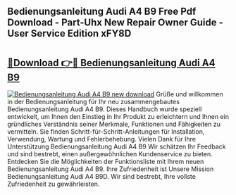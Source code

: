 ## Bedienungsanleitung Audi A4 B9 Free Pdf Download - Part-Uhx New Repair Owner Guide - User Service Edition xFY8D

# <h2><a href="http://df5u0o.blite.top/?on=Bedienungsanleitung+Audi+A4+B9">🔗Download 👉🔴 Bedienungsanleitung Audi A4 B9</a></h2>

[![Bedienungsanleitung Audi A4 B9 new download](https://i.imgur.com/lujVjoI.png)](http://df5u0o.blite.top/?on=Bedienungsanleitung+Audi+A4+B9)
Grüße und willkommen in der Bedienungsanleitung für Ihr neu zusammengebautes Bedienungsanleitung Audi A4 B9. Dieses Handbuch wurde speziell entwickelt, um Ihnen den Einstieg in Ihr Produkt zu erleichtern und Ihnen ein gründliches Verständnis seiner Merkmale, Funktionen und Fähigkeiten zu vermitteln. Sie finden Schritt-für-Schritt-Anleitungen für Installation, Verwendung, Wartung und Fehlerbehebung. Vielen Dank für Ihre Unterstützung Bedienungsanleitung Audi A4 B9 Wir schätzen Ihr Feedback und sind bestrebt, einen außergewöhnlichen Kundenservice zu bieten. Entdecken Sie die Möglichkeiten der Funktionsliste mit Ihrem neuen Bedienungsanleitung Audi A4 B9. Ihre Zufriedenheit ist Unsere Mission Bedienungsanleitung Audi A4 B9D. Wir sind bestrebt, Ihre vollste Zufriedenheit zu gewährleisten.
